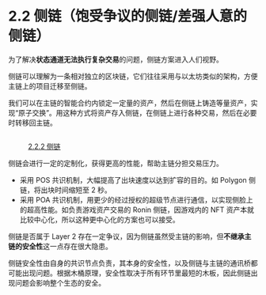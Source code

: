 # 2.2 侧链（饱受争议的侧链/差强人意的侧链）

为了解决**状态通道无法执行复杂交易**的问题，侧链方案进入人们视野。

侧链可以理解为一条相对独立的区块链，它们往往采用与以太坊类似的架构，方便主链上的项目迁移至侧链。

我们可以在主链的智能合约内锁定一定量的资产，然后在侧链上铸造等量资产，实现“原子交换”。用这种方式将资产存入侧链，在侧链上进行各种交易，然后在必要时转移回主链。

<figure><img src="https://www.notion.so/image/https%3A%2F%2Fs3-us-west-2.amazonaws.com%2Fsecure.notion-static.com%2Ffed46a11-aba1-4a53-8322-870f8dda0077%2FUntitled.png?id=d6ff9b18-dce9-4969-ab1a-c101cb33ef2f&#x26;table=block&#x26;spaceId=b1dd17ad-aa83-4faf-9395-5329c519d830&#x26;width=2000&#x26;userId=e298088e-2c93-42ed-870b-b44d950d1eae&#x26;cache=v2" alt=""><figcaption><p><a href="https://www.notion.so/2-2-2-2cbb12fda452425baf90a8c6aea387b3">2.2.2 侧链</a></p></figcaption></figure>

侧链会进行一定的定制化，获得更高的性能，帮助主链分担交易压力。

* 采用 POS 共识机制，大幅提高了出块速度以达到扩容的目的。如 Polygon 侧链，将出块时间缩短至 2 秒。
* 采用 POA 共识机制，用更少的经过授权的超级节点进行通信，以实现侧脸上的超高性能。如负责游戏资产交易的 Ronin 侧链，因游戏内的 NFT 资产本就比较中心化，所以这种更中心化的方案也可以接受。

侧链是否属于 Layer 2 存在一定争议，因为侧链虽然受主链的影响，但**不继承主链的安全性**这一点存在很大隐患。

侧链安全性由自身的共识节点负责，其本身的安全性，以及侧链与主链的通讯桥都可能出现问题。根据木桶原理，安全性取决于所有环节里最短的木板，因此侧链出现问题会影响整个生态的安全。
